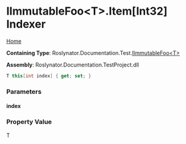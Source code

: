 <a name="_top"></a>

# IImmutableFoo\<T>\.Item\[Int32\] Indexer

[Home](../../../../../README.md#_top)

**Containing Type**: Roslynator\.Documentation\.Test\.[IImmutableFoo\<T>](../README.md#_top)

**Assembly**: Roslynator\.Documentation\.TestProject\.dll

```csharp
T this[int index] { get; set; }
```

### Parameters

#### index

### Property Value

T

